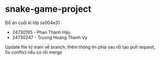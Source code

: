 # snake-game-project
Đồ án cuối kì lớp ss004e31

- 24730195 - Phan Thành Hậu
- 24730247 - Truong Hoang Thanh Vy

Update file từ main về branch, thêm thông tin phía sau rồi tạo pull request, fix conflict nếu có rồi merge